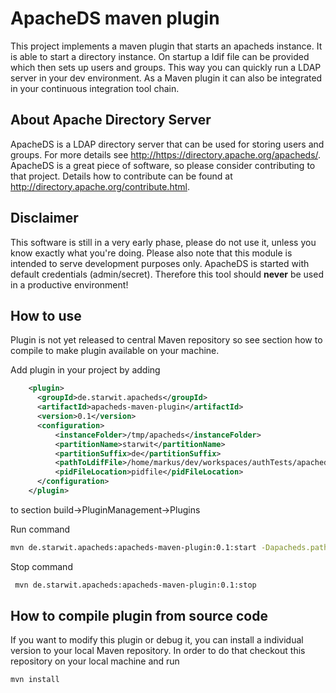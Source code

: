 # ApacheDS maven plugin

This project implements a maven plugin that starts an apacheds instance. It is able to start a directory instance. On startup a ldif file can be provided which then sets up users and groups. This way you can quickly run a LDAP server in your dev environment. As a Maven plugin it can also be integrated in your continuous integration tool chain. 

## About Apache Directory Server
ApacheDS is a LDAP directory server that can be used for storing users and groups. For more details see <http://https://directory.apache.org/apacheds/>. ApacheDS is a great piece of software, so please consider contributing to that project. Details how to contribute can be found at <http://directory.apache.org/contribute.html>.


## Disclaimer
This software is still in a very early phase, please do not use it, unless you know exactly what you're doing. Please also note that this module is intended to serve development purposes only. ApacheDS is started with default credentials (admin/secret). Therefore this tool should **never** be used in a productive environment! 


## How to use
Plugin is not yet released to central Maven repository so see section how to compile to make plugin available on your machine.

Add plugin in your project by adding
```XML
    <plugin>
      <groupId>de.starwit.apacheds</groupId>
      <artifactId>apacheds-maven-plugin</artifactId>
      <version>0.1</version>
      <configuration>
	      <instanceFolder>/tmp/apacheds</instanceFolder>
	      <partitionName>starwit</partitionName>
	      <partitionSuffix>de</partitionSuffix>
	      <pathToLdifFile>/home/markus/dev/workspaces/authTests/apacheds-embedded/starwit.ldif</pathToLdifFile>
	      <pidFileLocation>pidfile</pidFileLocation>
      </configuration>
    </plugin>
```
to section build->PluginManagement->Plugins

Run command
```bash
mvn de.starwit.apacheds:apacheds-maven-plugin:0.1:start -Dapacheds.pathtoldiffile=starwit.ldif -Dapacheds.instanceFolder=d:\\tmp\\apacheds -Dapacheds.pidFileLocation=pidfile
```
Stop command
```bash
 mvn de.starwit.apacheds:apacheds-maven-plugin:0.1:stop
```

## How to compile plugin from source code
If you want to modify this plugin or debug it, you can install a individual version to your local Maven repository. In order to do that checkout this repository on your local machine and run 
```bash
mvn install
```
